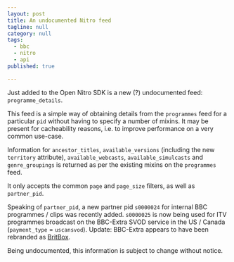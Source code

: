 ```yaml
---
layout: post
title: An undocumented Nitro feed
tagline: null
category: null
tags:
  - bbc
  - nitro
  - api
published: true

---
```

Just added to the Open Nitro SDK is a new (?) undocumented feed: `programme_details`.

This feed is a simple way of obtaining details from the `programmes` feed for a particular `pid`
without having to specify a number of mixins. It may be present for cacheability reasons, i.e. 
to improve performance on a very common use-case.

Information for `ancestor_titles`, `available_versions` (including the new `territory` attribute),
`available_webcasts`, `available_simulcasts` and `genre_groupings` is returned as per the 
existing mixins on the `programmes` feed.

It only accepts the common `page` and `page_size` filters, as well as `partner_pid`.

Speaking of `partner_pid`, a new partner pid `s0000024` for internal BBC programmes / clips was
recently added. `s0000025` is now being used for ITV programmes broadcast on the BBC-Extra SVOD 
service in the US / Canada (`payment_type` = `uscansvod`). Update: BBC-Extra appears to have
been rebranded as [BritBox](https://www.theguardian.com/media/2016/dec/13/bbc-and-itv-to-launch-britbox-on-demand-service-in-us).

Being undocumented, this information is subject to change without notice.
